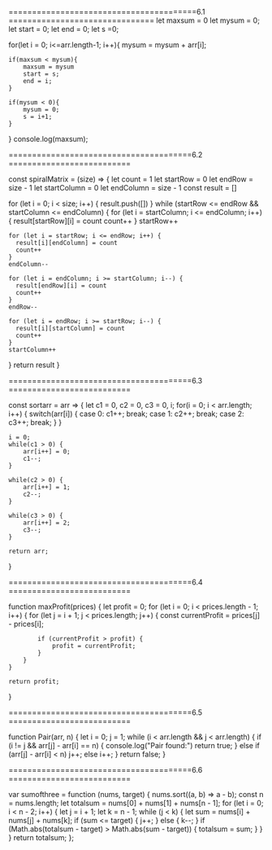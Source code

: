 ========================================6.1 ===============================
let maxsum = 0
let mysum = 0;
let start = 0;
let end = 0;
let s =0;

for(let i = 0; i<=arr.length-1; i++){
    mysum = mysum + arr[i];

    if(maxsum < mysum){
        maxsum = mysum
        start = s;
        end = i;
    }

    if(mysum < 0){
        mysum = 0;
        s = i+1;
    }

}
console.log(maxsum);

=======================================6.2 ==========================

const spiralMatrix = (size) => {
  let count = 1
  let startRow = 0
  let endRow = size - 1
  let startColumn = 0
  let endColumn = size - 1
  const result = []
  
  for (let i = 0; i < size; i++) {
    result.push([])
  }
  while (startRow <= endRow && startColumn <= endColumn) {
    for (let i = startColumn; i <= endColumn; i++) {
      result[startRow][i] = count
      count++
    }
    startRow++

    for (let i = startRow; i <= endRow; i++) {
      result[i][endColumn] = count
      count++
    }
    endColumn--
    
    for (let i = endColumn; i >= startColumn; i--) {
      result[endRow][i] = count
      count++
    }
    endRow--
   
    for (let i = endRow; i >= startRow; i--) {
      result[i][startColumn] = count
      count++
    }
    startColumn++
  }
  return result
}

=======================================6.3 ==========================

const sortarr = arr => {
    let c1 = 0, c2 = 0, c3 = 0, i;
    for(i = 0; i < arr.length; i++) {
        switch(arr[i]) {
            case 0:
                c1++;
                break;
            case 1:
                c2++;
                break;
            case 2:
                c3++;
                break;
        }
    }
    
    i = 0;
    while(c1 > 0) {
        arr[i++] = 0;
        c1--;
    }

    while(c2 > 0) {
        arr[i++] = 1;
        c2--;
    }

    while(c3 > 0) {
        arr[i++] = 2;
        c3--;
    }

    return arr;
}


=======================================6.4 ==========================


function maxProfit(prices) {
	let profit = 0;
	for (let i = 0; i < prices.length - 1; i++) {
		for (let j = i + 1; j < prices.length; j++) {
			const currentProfit = prices[j] - prices[i];

			if (currentProfit > profit) {
				profit = currentProfit;
			}
		}
	}

	return profit;
}


=======================================6.5 ==========================

function Pair(arr, n) {
  let i = 0; j = 1;
  while (i < arr.length && j < arr.length) {
    if (i != j && arr[j] - arr[i] == n) {
      console.log("Pair found:")
      return true;
    }
    else if (arr[j] - arr[i] < n)
      j++;
    else
      i++;
  }
  return false;
}


=======================================6.6 ==========================


var sumofthree = function (nums, target) {
    nums.sort((a, b) => a - b);
    const n = nums.length;
    let totalsum = nums[0] + nums[1] + nums[n - 1];
    for (let i = 0; i < n - 2; i++) {
        let j = i + 1;
        let k = n - 1;
        while (j < k) {
            let sum = nums[i] + nums[j] + nums[k];
            if (sum <= target) {
                j++;
            } else {
                k--;
            }
            if (Math.abs(totalsum - target) > Math.abs(sum - target)) {
                totalsum = sum;
            }
        }
    }
    return totalsum;
};